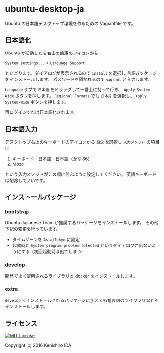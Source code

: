 # ubuntu-desktop-ja

Ubuntu の日本語デスクトップ環境を作るための Vagrantfile です。

## 日本語化

Ubuntu が起動したら右上の歯車のアイコンから

`System settings...` > `Language Support`

とたどります。ダイアログが表示されるので `install` を選択し
言語パッケージをインストールします。
パスワードを聞かれるので `vagrant` と入力します。

`Language` タブで `日本語` をドラッグして一番上に持って行き、 `Apply System-Wide` ボタンを押します。
`Regional Formats` でも `日本語` を選択し、 `Apply System-Wide` ボタンを押します。

再ログインすれば日本語化されます。

## 日本語入力

デスクトップ右上のキーボードのアイコンから `設定` を選択し
`入力メソッド` の項目に

1. キーボード - 日本語 - 日本語（かな 86）
1. Mozc

という入力メソッドがこの順に並ぶように設定してください。
英語キーボードは削除していいです。

## インストールパッケージ

### bootstrap

Ubuntu Japanese Team が推奨するパッケージをインストールします。
その他下記の変更を行っています。

* タイムゾーンを `Asia/Tokyo` に設定
* 起動時に `System program problem detected` というダイアログが出ないようにする（初回起動時は出てしまう）

### develop

開発でよく使用されるライブラリと docker をインストールします。

### extra

`develop` でインストールされるパッケージに加えて各種言語のライブラリなどをインストールします。

## ライセンス

[![MIT License](http://img.shields.io/badge/license-MIT-blue.svg?style=flat)](LICENSE)

Copyright (c) 2016 Kenichiro IDA
